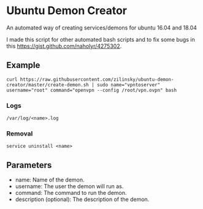 # Ubuntu Demon Creator
An automated way of creating services/demons for ubuntu 16.04 and 18.04

I made this script for other automated bash scripts and to fix some bugs in this https://gist.github.com/naholyr/4275302.

## Example
```
curl https://raw.githubusercontent.com/zilinsky/ubuntu-demon-creator/master/create-demon.sh | sudo name="vpntoserver" username="root" command="openvpn --config /root/vpn.ovpn" bash
```


### Logs
	/var/log/<name>.log
### Removal
	service uninstall <name>
## Parameters
* name: Name of the demon.
* username: The user the demon will run as.
* command: The command to run the demon.
* description (optional): The description of the demon.
